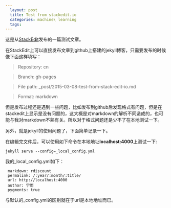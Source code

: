 ```yaml
---
  layout: post
  title: Test from stackedit.io
  categories: machine\ learning
  tags:
---
```

  
这是从[StackEdit](https://stackedit.io/)发布的一篇测试文章。

在StackEdit上可以直接发布文章到github上搭建的jekyll博客，只需要发布的时候像下面这样填写：

>Repository: cn

>Branch: gh-pages

>File path: _post/2015-03-08-test-from-stack-edit-io.md

>Format: markdown


但是发布过程还是遇到一些问题，比如发布到github后发现格式有问题，但是在stackedit上显示是没有问题的，这大概是对markdown的解析不同造成的，也可能与我对markdown不熟有关。所以对于格式问题还是少不了在本地测试一下。

另外，就是jekyll的使用问题了，下面简单记录一下。

在编辑完文件后，可以使用如下命令在本地地址**localhost:4000**上测试一下:

    jekyll serve --config=_local_config.yml

我的_local_config.yml如下：

	 markdown: rdiscount
	 permalink: /:year/:month/:title/
	 url: http://localhost:4000
	 author: 宁雨
	 pygments: true

与默认的_config.yml的区别就在于url是本地地址而已。




